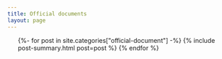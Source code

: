 ```yaml
---
title: Official documents
layout: page
---
```


<ul class="post-list">
{%- for post in site.categories["official-document"] -%}
  {% include post-summary.html post=post %}
{% endfor %}
</ul>
